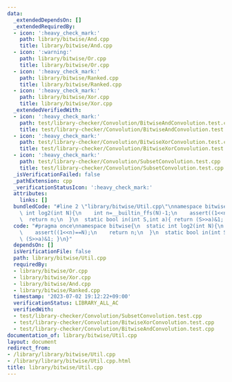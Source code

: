 ```yaml
---
data:
  _extendedDependsOn: []
  _extendedRequiredBy:
  - icon: ':heavy_check_mark:'
    path: library/bitwise/And.cpp
    title: library/bitwise/And.cpp
  - icon: ':warning:'
    path: library/bitwise/Or.cpp
    title: library/bitwise/Or.cpp
  - icon: ':heavy_check_mark:'
    path: library/bitwise/Ranked.cpp
    title: library/bitwise/Ranked.cpp
  - icon: ':heavy_check_mark:'
    path: library/bitwise/Xor.cpp
    title: library/bitwise/Xor.cpp
  _extendedVerifiedWith:
  - icon: ':heavy_check_mark:'
    path: test/library-checker/Convolution/BitwiseAndConvolution.test.cpp
    title: test/library-checker/Convolution/BitwiseAndConvolution.test.cpp
  - icon: ':heavy_check_mark:'
    path: test/library-checker/Convolution/BitwiseXorConvolution.test.cpp
    title: test/library-checker/Convolution/BitwiseXorConvolution.test.cpp
  - icon: ':heavy_check_mark:'
    path: test/library-checker/Convolution/SubsetConvolution.test.cpp
    title: test/library-checker/Convolution/SubsetConvolution.test.cpp
  _isVerificationFailed: false
  _pathExtension: cpp
  _verificationStatusIcon: ':heavy_check_mark:'
  attributes:
    links: []
  bundledCode: "#line 2 \"library/bitwise/Util.cpp\"\nnamespace bitwise{\n  static\
    \ int log2(int N){\n    int n=__builtin_ffs(N)-1;\n    assert((1<<n)==N);\n  \
    \  return n;\n  }\n  static bool in(int S,int a){ return (S>>a)&1; }\n}\n"
  code: "#pragma once\nnamespace bitwise{\n  static int log2(int N){\n    int n=__builtin_ffs(N)-1;\n\
    \    assert((1<<n)==N);\n    return n;\n  }\n  static bool in(int S,int a){ return\
    \ (S>>a)&1; }\n}"
  dependsOn: []
  isVerificationFile: false
  path: library/bitwise/Util.cpp
  requiredBy:
  - library/bitwise/Or.cpp
  - library/bitwise/Xor.cpp
  - library/bitwise/And.cpp
  - library/bitwise/Ranked.cpp
  timestamp: '2023-07-02 19:12:22+09:00'
  verificationStatus: LIBRARY_ALL_AC
  verifiedWith:
  - test/library-checker/Convolution/SubsetConvolution.test.cpp
  - test/library-checker/Convolution/BitwiseXorConvolution.test.cpp
  - test/library-checker/Convolution/BitwiseAndConvolution.test.cpp
documentation_of: library/bitwise/Util.cpp
layout: document
redirect_from:
- /library/library/bitwise/Util.cpp
- /library/library/bitwise/Util.cpp.html
title: library/bitwise/Util.cpp
---
```

